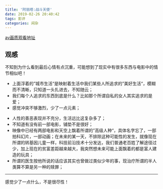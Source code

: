 ```yaml
---
title: '阿丽塔:战斗天使'
date: 2019-02-26 20:40:42
tags: 影评
categories: 闲杂
---
```


[av画质观看地址](https://agmeiju.com/video/play/37547)

## 观感

 不知到为什么看到最后心情有点沉重，可能想到了现实中有很多东西与电影中的情节相似吧！
 
 - 上面浮着的”城市生活“是映射着生活中我们某些人所追求的”美好生活“，模糊而不清晰，只知道一头扎进去，不知随云；
 - 我们每个人追求的东西到底是什么？比如那个所谓自私的女人其实追求的是爱；
 - 感觉冲突不够激烈，少了一点元素；
 
 <!--more--> 
 
 - 人性的善恶表现并不充分，生活远比这复杂多了；
 - 不知道有没有前一部电影，铺垫不是很好；
 - 映像中已经有两部电影和天空上飘着所谓的”高级人种“，具体名字忘了，一部拍科幻片，一部动画；在未来的某一天，不排除这种可能性的发生，就像现在所谓的转基因儿童一样，科技前沿技术十分发达，我们普通老百姓了解途径过少，加上现在的贫富差距越来越大，我突然想未来可能上面飘着的都是富人建造的玩具；
 - 所谓的医生按他所说的话应该其实也曾做过类似少年的事，现治疗所谓的半人类算不算是另一种的赎罪；
 
---
感觉少了一点什么，不是很尽性！ 
 